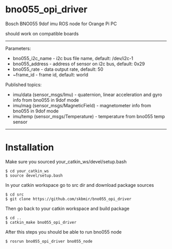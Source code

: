 # bno055_opi_driver

Bosch BNO055 9dof imu ROS node for Orange Pi PC 

should work on compatible boards

------

Parameters:
- bno055_i2c_name - i2c bus file name, default: /dev/i2c-1
- bno055_address - address of sensor on i2c bus, default: 0x29
- bno055_rate - data output rate, default: 50
- ~frame_id - frame id, default: world

Published topics:
- imu/data (sensor_msgs/Imu) - quaternion, linear acceleration and gyro info from bno055 in 9dof mode
- imu/mag (sensor_msgs/MagneticField) - magnetometer info from bno055 in 9dof mode
- imu/temp (sensor_msgs/Temperature) - temperature from bno055 temp sensor

------

# Installation

  Make sure you sourced your_catkin_ws/devel/setup.bash

    $ cd your_catkin_ws
    $ source devel/setup.bash

  In your catkin workspace go to src dir and download package sources

    $ cd src
    $ git clone https://github.com/skbmir/bno055_opi_driver

  Then go back to your catkin workspace and build package

    $ cd ..
    $ catkin_make bno055_opi_driver

  After this steps you should be able to run bno055 node

    $ rosrun bno055_opi_driver bno055_node

